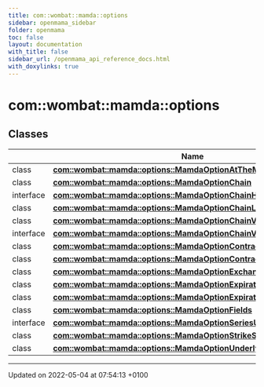 ```yaml
---
title: com::wombat::mamda::options
sidebar: openmama_sidebar
folder: openmama
toc: false
layout: documentation
with_title: false
sidebar_url: /openmama_api_reference_docs.html
with_doxylinks: true
---
```


# com::wombat::mamda::options



## Classes

|                | Name           |
| -------------- | -------------- |
| class | **[com::wombat::mamda::options::MamdaOptionAtTheMoneyCompareType](classcom_1_1wombat_1_1mamda_1_1options_1_1MamdaOptionAtTheMoneyCompareType.html)**  |
| class | **[com::wombat::mamda::options::MamdaOptionChain](classcom_1_1wombat_1_1mamda_1_1options_1_1MamdaOptionChain.html)**  |
| interface | **[com::wombat::mamda::options::MamdaOptionChainHandler](interfacecom_1_1wombat_1_1mamda_1_1options_1_1MamdaOptionChainHandler.html)**  |
| class | **[com::wombat::mamda::options::MamdaOptionChainListener](classcom_1_1wombat_1_1mamda_1_1options_1_1MamdaOptionChainListener.html)**  |
| class | **[com::wombat::mamda::options::MamdaOptionChainView](classcom_1_1wombat_1_1mamda_1_1options_1_1MamdaOptionChainView.html)**  |
| interface | **[com::wombat::mamda::options::MamdaOptionChainViewRangeHandler](interfacecom_1_1wombat_1_1mamda_1_1options_1_1MamdaOptionChainViewRangeHandler.html)**  |
| class | **[com::wombat::mamda::options::MamdaOptionContract](classcom_1_1wombat_1_1mamda_1_1options_1_1MamdaOptionContract.html)**  |
| class | **[com::wombat::mamda::options::MamdaOptionContractSet](classcom_1_1wombat_1_1mamda_1_1options_1_1MamdaOptionContractSet.html)**  |
| class | **[com::wombat::mamda::options::MamdaOptionExchangeUtils](classcom_1_1wombat_1_1mamda_1_1options_1_1MamdaOptionExchangeUtils.html)**  |
| class | **[com::wombat::mamda::options::MamdaOptionExpirationDateSet](classcom_1_1wombat_1_1mamda_1_1options_1_1MamdaOptionExpirationDateSet.html)**  |
| class | **[com::wombat::mamda::options::MamdaOptionExpirationStrikes](classcom_1_1wombat_1_1mamda_1_1options_1_1MamdaOptionExpirationStrikes.html)**  |
| class | **[com::wombat::mamda::options::MamdaOptionFields](classcom_1_1wombat_1_1mamda_1_1options_1_1MamdaOptionFields.html)**  |
| interface | **[com::wombat::mamda::options::MamdaOptionSeriesUpdate](interfacecom_1_1wombat_1_1mamda_1_1options_1_1MamdaOptionSeriesUpdate.html)**  |
| class | **[com::wombat::mamda::options::MamdaOptionStrikeSet](classcom_1_1wombat_1_1mamda_1_1options_1_1MamdaOptionStrikeSet.html)**  |
| class | **[com::wombat::mamda::options::MamdaOptionUnderlying](classcom_1_1wombat_1_1mamda_1_1options_1_1MamdaOptionUnderlying.html)**  |






-------------------------------

Updated on 2022-05-04 at 07:54:13 +0100